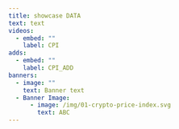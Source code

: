```yaml
---
title: showcase DATA
text: text
videos:
  - embed: ""
    label: CPI
adds:
  - embed: ""
    label: CPI_ADD
banners:
  - image: ""
    text: Banner text
  - Banner Image:
      - image: /img/01-crypto-price-index.svg
        text: ABC
---
```

